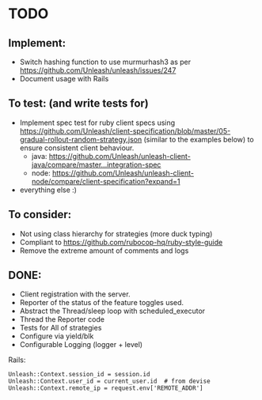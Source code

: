TODO
====


Implement:
----------
 * Switch hashing function to use murmurhash3 as per https://github.com/Unleash/unleash/issues/247
 * Document usage with Rails


To test: (and write tests for)
--------
 * Implement spec test for ruby client specs using https://github.com/Unleash/client-specification/blob/master/05-gradual-rollout-random-strategy.json (similar to the examples below) to ensure consistent client behaviour.
   * java: https://github.com/Unleash/unleash-client-java/compare/master...integration-spec
   * node: https://github.com/Unleash/unleash-client-node/compare/client-specification?expand=1
 * everything else :)

To consider:
------------
 * Not using class hierarchy for strategies (more duck typing)
 * Compliant to https://github.com/rubocop-hq/ruby-style-guide
 * Remove the extreme amount of comments and logs

DONE:
-----
 * Client registration with the server.
 * Reporter of the status of the feature toggles used.
 * Abstract the Thread/sleep loop with scheduled_executor
 * Thread the Reporter code
 * Tests for All of strategies
 * Configure via yield/blk
 * Configurable Logging (logger + level)

Rails:
```
Unleash::Context.session_id = session.id
Unleash::Context.user_id = current_user.id  # from devise
Unleash::Context.remote_ip = request.env['REMOTE_ADDR']
```
